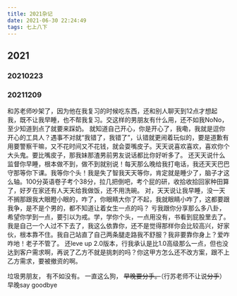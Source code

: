 ```yaml
---
title: 2021杂记
date: 2021-06-30 22:24:49
tags: 七上八下
---
```


## 2021

### 20210223

### 20211209
和苏老师吵架了，因为他在我复习的时候吃东西，还和别人聊天到12点才想起我，既不让我早睡，也不帮我复习。交这样的男朋友有什么用，还不如我NoNo，至少知道到点了就要来踩奶。
就知道自己开心，你是开心了，我嘞，我就是逗你开心的工具人？遇事不对就“我错了，我错了”，认错就更闹着玩似的，要是道歉有用要警察干嘛，又不花时间又不花钱，就会耍嘴皮子。天天说喜欢喜欢，喜欢你个大头鬼。要比嘴皮子，那我妹那渣男前男友说话都比你好听多了。
还天天说什么监督你早睡，根本做不到，做不到就别说！每天那么晚给我打电话，我还天天巴巴守那等你下课。我等你个头！我是失了智我天天等你，肯定就是睡少了，脑子才这么轴。100分英语卷子考个38分，拉几把倒吧，考个屁的研，收拾收拾回家种田算了，好歹在家还有人天天给我做饭，还不用洗碗。
对，天天说让我早睡，没一天不搁那跟我大眼瞪小眼的，咋了，你眼睛大你了不起，我就眼睛小咋了，这都要跟我争，是不是个男的，都不知道让着女生一点的吗？
亏我跟你分享那么多八卦，希望你学到一点，要引以为戒。学，学你个头，一点用没有，书看到屁股里去了。
我是自己一个人过不下去了，我这么依靠你，还不是觉得那样你会比较高兴，好家伙，根本靠不住。我自己站直了自己两条腿走路我不舒服？我非要靠你身上？爱咋咋地！老子不管了。
还leve up 2.0版本，行我承认是比1.0高级那么一点，但也没达到客户需求啊，再说了乙方不就是挑刺的吗？你这甲方怎么还不改方案，跟不上乙方需求，要被撤资的啊。



垃圾男朋友，
有不如没有。
一直这么狗，
~~早晚要分手。~~（行苏老师不让说~~分手~~）
早晚say goodbye

